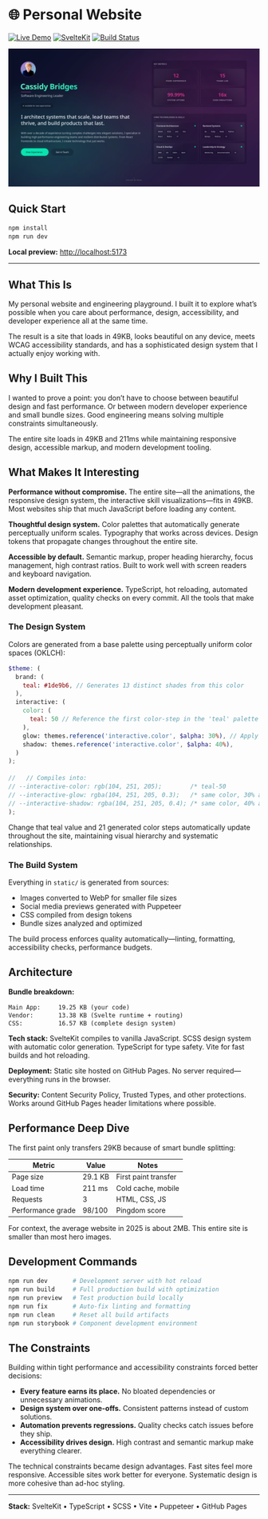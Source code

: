 # 🌐 Personal Website

[![Live Demo](https://img.shields.io/badge/demo-online-green)](https://off-by-some.github.io/web/)
[![SvelteKit](https://img.shields.io/badge/sveltekit-green)](https://kit.svelte.dev/)
[![Build Status](https://img.shields.io/badge/build-passing-brightgreen)]()

![Site preview](docs/website-preview.png)

## Quick Start

```bash
npm install
npm run dev
```

**Local preview:** <http://localhost:5173>

---

## What This Is

My personal website and engineering playground. I built it to explore what’s possible when you care about performance, design, accessibility, and developer experience all at the same time.

The result is a site that loads in 49KB, looks beautiful on any device, meets WCAG accessibility standards, and has a sophisticated design system that I actually enjoy working with.

## Why I Built This

I wanted to prove a point: you don’t have to choose between beautiful design and fast performance. Or between modern developer experience and small bundle sizes. Good engineering means solving multiple constraints simultaneously.

The entire site loads in 49KB and 211ms while maintaining responsive design, accessible markup, and modern development tooling.

## What Makes It Interesting

**Performance without compromise.** The entire site—all the animations, the responsive design system, the interactive skill visualizations—fits in 49KB. Most websites ship that much JavaScript before loading any content.

**Thoughtful design system.** Color palettes that automatically generate perceptually uniform scales. Typography that works across devices. Design tokens that propagate changes throughout the entire site.

**Accessible by default.** Semantic markup, proper heading hierarchy, focus management, high contrast ratios. Built to work well with screen readers and keyboard navigation.

**Modern development experience.** TypeScript, hot reloading, automated asset optimization, quality checks on every commit. All the tools that make development pleasant.

### The Design System

Colors are generated from a base palette using perceptually uniform color spaces (OKLCH):

```scss
$theme: (
  brand: (
    teal: #1de9b6, // Generates 13 distinct shades from this color
  ),
  interactive: (
    color: (
      teal: 50 // Reference the first color-step in the 'teal' palette
    ),
    glow: themes.reference('interactive.color', $alpha: 30%), // Apply an alpha of 30%
    shadow: themes.reference('interactive.color', $alpha: 40%),
  )
);

//   // Compiles into:
// --interactive-color: rgb(104, 251, 205);        /* teal-50               */
// --interactive-glow: rgba(104, 251, 205, 0.3);   /* same color, 30% alpha */
// --interactive-shadow: rgba(104, 251, 205, 0.4); /* same color, 40% alpha */
);
```

Change that teal value and 21 generated color steps automatically update throughout the site, maintaining visual hierarchy and systematic relationships.

### The Build System

Everything in `static/` is generated from sources:

- Images converted to WebP for smaller file sizes
- Social media previews generated with Puppeteer
- CSS compiled from design tokens
- Bundle sizes analyzed and optimized

The build process enforces quality automatically—linting, formatting, accessibility checks, performance budgets.

## Architecture

**Bundle breakdown:**

```
Main App:     19.25 KB (your code)
Vendor:       13.38 KB (Svelte runtime + routing)
CSS:          16.57 KB (complete design system)
```

**Tech stack:** SvelteKit compiles to vanilla JavaScript. SCSS design system with automatic color generation. TypeScript for type safety. Vite for fast builds and hot reloading.

**Deployment:** Static site hosted on GitHub Pages. No server required—everything runs in the browser.

**Security:** Content Security Policy, Trusted Types, and other protections. Works around GitHub Pages header limitations where possible.

## Performance Deep Dive

The first paint only transfers 29KB because of smart bundle splitting:

| Metric            | Value   | Notes                |
| ----------------- | ------- | -------------------- |
| Page size         | 29.1 KB | First paint transfer |
| Load time         | 211 ms  | Cold cache, mobile   |
| Requests          | 3       | HTML, CSS, JS        |
| Performance grade | 98/100  | Pingdom score        |

For context, the average website in 2025 is about 2MB. This entire site is smaller than most hero images.

## Development Commands

```bash
npm run dev       # Development server with hot reload
npm run build     # Full production build with optimization
npm run preview   # Test production build locally
npm run fix       # Auto-fix linting and formatting
npm run clean     # Reset all build artifacts
npm run storybook # Component development environment
```

## The Constraints

Building within tight performance and accessibility constraints forced better decisions:

- **Every feature earns its place.** No bloated dependencies or unnecessary animations.
- **Design system over one-offs.** Consistent patterns instead of custom solutions.
- **Automation prevents regressions.** Quality checks catch issues before they ship.
- **Accessibility drives design.** High contrast and semantic markup make everything clearer.

The technical constraints became design advantages. Fast sites feel more responsive. Accessible sites work better for everyone. Systematic design is more cohesive than ad-hoc styling.

---

**Stack:** SvelteKit • TypeScript • SCSS • Vite • Puppeteer • GitHub Pages
